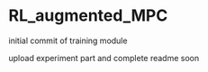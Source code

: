 # RL_augmented_MPC

initial commit of training module

upload experiment part and complete readme soon
